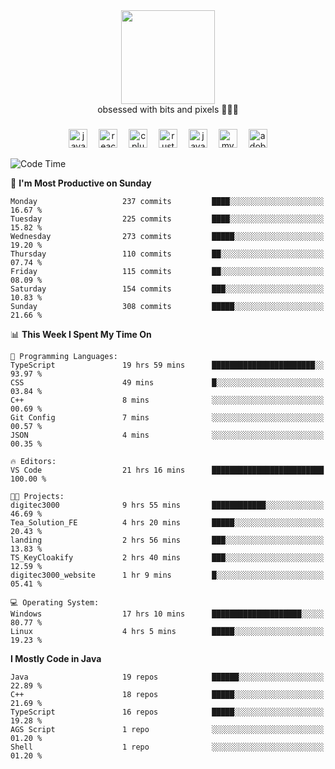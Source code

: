 


  <div align="center">
    
   <img src = "https://i.postimg.cc/W1R4TF4j/d6kpuve-c97567cf-518b-4b86-a271-5c89d88d22f7.gif"  width=150px height=150px />
 </div>

<div align="center">
  obsessed with bits and pixels 🧑‍💻🎨
</div>

  ###
<div align="center">
 <img src="https://cdn.jsdelivr.net/gh/devicons/devicon/icons/javascript/javascript-original.svg" height="30" alt="javascript logo"  />
  <img width="10" />
  <img src="https://cdn.jsdelivr.net/gh/devicons/devicon/icons/react/react-original.svg" height="30" alt="react logo"  />
  <img width="10" />
   <!--<img src="https://cdn.jsdelivr.net/gh/devicons/devicon/icons/nodejs/nodejs-original.svg" height="30" alt="nodejs logo"  />
  <img width="10" />
 <img src="https://cdn.jsdelivr.net/gh/devicons/devicon/icons/flutter/flutter-original.svg" height="30" alt="flutter logo"  />
 <img width="10" />-->
  <img src="https://cdn.jsdelivr.net/gh/devicons/devicon/icons/cplusplus/cplusplus-original.svg" height="30" alt="cpluplus logo"  />
  <img width="10" />
    <img src="https://cdn.jsdelivr.net/gh/devicons/devicon/icons/rust/rust-original.svg" height="30" alt="rust logo"  />
  <img width="10" />
  <img src="https://cdn.jsdelivr.net/gh/devicons/devicon/icons/java/java-original.svg" height="30" alt="java logo"  />
  <img width="10" />
  <img src="https://skillicons.dev/icons?i=mysql" height="30" alt="mysql logo"  />
  <img width="10" />
  <img src="https://skillicons.dev/icons?i=pr" height="30" alt="adobepremierepro logo"  />
</div>

<!--START_SECTION:waka-->
![Code Time](http://img.shields.io/badge/Code%20Time-2%2C186%20hrs%2058%20mins-blue)

📅 **I'm Most Productive on Sunday** 

```text
Monday                   237 commits         ████░░░░░░░░░░░░░░░░░░░░░   16.67 % 
Tuesday                  225 commits         ████░░░░░░░░░░░░░░░░░░░░░   15.82 % 
Wednesday                273 commits         █████░░░░░░░░░░░░░░░░░░░░   19.20 % 
Thursday                 110 commits         ██░░░░░░░░░░░░░░░░░░░░░░░   07.74 % 
Friday                   115 commits         ██░░░░░░░░░░░░░░░░░░░░░░░   08.09 % 
Saturday                 154 commits         ███░░░░░░░░░░░░░░░░░░░░░░   10.83 % 
Sunday                   308 commits         █████░░░░░░░░░░░░░░░░░░░░   21.66 % 
```


📊 **This Week I Spent My Time On** 

```text
💬 Programming Languages: 
TypeScript               19 hrs 59 mins      ███████████████████████░░   93.97 % 
CSS                      49 mins             █░░░░░░░░░░░░░░░░░░░░░░░░   03.84 % 
C++                      8 mins              ░░░░░░░░░░░░░░░░░░░░░░░░░   00.69 % 
Git Config               7 mins              ░░░░░░░░░░░░░░░░░░░░░░░░░   00.57 % 
JSON                     4 mins              ░░░░░░░░░░░░░░░░░░░░░░░░░   00.35 % 

🔥 Editors: 
VS Code                  21 hrs 16 mins      █████████████████████████   100.00 % 

🐱‍💻 Projects: 
digitec3000              9 hrs 55 mins       ████████████░░░░░░░░░░░░░   46.69 % 
Tea_Solution_FE          4 hrs 20 mins       █████░░░░░░░░░░░░░░░░░░░░   20.43 % 
landing                  2 hrs 56 mins       ███░░░░░░░░░░░░░░░░░░░░░░   13.83 % 
TS_KeyCloakify           2 hrs 40 mins       ███░░░░░░░░░░░░░░░░░░░░░░   12.59 % 
digitec3000_website      1 hr 9 mins         █░░░░░░░░░░░░░░░░░░░░░░░░   05.41 % 

💻 Operating System: 
Windows                  17 hrs 10 mins      ████████████████████░░░░░   80.77 % 
Linux                    4 hrs 5 mins        █████░░░░░░░░░░░░░░░░░░░░   19.23 % 
```

**I Mostly Code in Java** 

```text
Java                     19 repos            ██████░░░░░░░░░░░░░░░░░░░   22.89 % 
C++                      18 repos            █████░░░░░░░░░░░░░░░░░░░░   21.69 % 
TypeScript               16 repos            █████░░░░░░░░░░░░░░░░░░░░   19.28 % 
AGS Script               1 repo              ░░░░░░░░░░░░░░░░░░░░░░░░░   01.20 % 
Shell                    1 repo              ░░░░░░░░░░░░░░░░░░░░░░░░░   01.20 % 
```




<!--END_SECTION:waka-->
